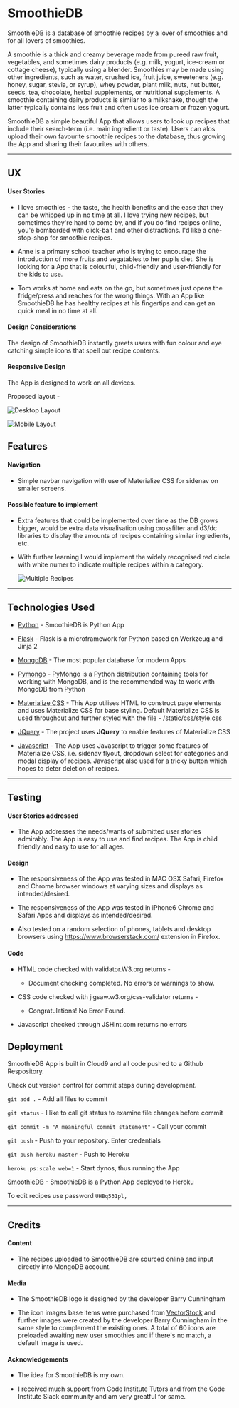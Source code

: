 # SmoothieDB

SmoothieDB is a database of smoothie recipes by a lover of smoothies and for all lovers of smoothies.

A smoothie is a thick and creamy beverage made from pureed raw fruit, vegetables, and sometimes dairy products (e.g. milk, yogurt, ice-cream or cottage cheese), typically using a blender. Smoothies may be made using other ingredients, such as water, crushed ice, fruit juice, sweeteners (e.g. honey, sugar, stevia, or syrup), whey powder, plant milk, nuts, nut butter, seeds, tea, chocolate, herbal supplements, or nutritional supplements. A smoothie containing dairy products is similar to a milkshake, though the latter typically contains less fruit and often uses ice cream or frozen yogurt. 

SmoothieDB a simple beautiful App that allows users to look up recipes that include their search-term (i.e. main ingredient or taste). Users can alos upload their own favourite smoothie recipes to the database, thus growing the App and sharing their favourites with others.

<hr/>

## UX

#### User Stories
 
- I love smoothies - the taste, the health benefits and the ease that they can be whipped up in no time at all. I love trying new recipes, but sometimes they're hard to come by, and if you do find recipes online, you'e bombarded with click-bait and other distractions. I'd like a one-stop-shop for smoothie recipes.

- Anne is a primary school teacher who is trying to encourage the introduction of more fruits and vegatables to her pupils diet. She is looking for a App that is colourful, child-friendly and user-friendly for the kids to use.

- Tom works at home and eats on the go, but sometimes just opens the fridge/press and reaches for the wrong things. With an App like SmoothieDB he has healthy recipes at his fingertips and can get an quick meal in no time at all.

#### Design Considerations

The design of SmoothieDB instantly greets users with fun colour and eye catching simple icons that spell out recipe contents.

#### Responsive Design

The App is designed to work on all devices.

Proposed layout -

![Desktop Layout](documentation/desktop-plan.png)

![Mobile Layout](/documentation/mobile-plan.png)


## Features

#### Navigation
- Simple navbar navigation with use of Materialize CSS for sidenav on smaller screens.

#### Possible feature to implement
- Extra features that could be implemented over time as the DB grows bigger, would be extra data visualisation using crossfilter and d3/dc libraries to display the amounts of recipes containing similar ingredients, etc.

- With further learning I would implement the widely recognised red circle with white numer to indicate multiple recipes within a category.

    ![Multiple Recipes](/documentation/multiple-recipes.png)

<hr/>

## Technologies Used

- [Python](https://www.python.org/) - SmoothieDB is Python App

- [Flask](http://flask.pocoo.org/) - Flask is a microframework for Python based on Werkzeug and Jinja 2

- [MongoDB](https://www.mongodb.com/) - The most popular database for modern Apps

- [Pymongo](https://api.mongodb.com/python/current/) - PyMongo is a Python distribution containing tools for working with MongoDB, and is the recommended way to work with MongoDB from Python

- [Materialize CSS](https://materializecss.com/) - This App utilises HTML to construct page elements and uses Materialize CSS for base styling. Default Materialize CSS is used throughout and further styled with the file - /static/css/style.css

- [JQuery](https://jquery.com) - The project uses **JQuery** to enable features of Materialize CSS

- [Javascript](https://www.javascript.com/) - The App uses Javascript to trigger some features of Materialize CSS, i.e. sidenav flyout, dropdown select for categories and modal display of recipes. Javascript also used for a tricky button which hopes to deter deletion of recipes.

<hr/>

## Testing

#### User Stories addressed

- The App addresses the needs/wants of submitted user stories admirably. The App is easy to use and find recipes. The App is child friendly and easy to use for all ages.

#### Design

- The responsiveness of the App was tested in MAC OSX Safari, Firefox and Chrome browser windows at varying sizes and displays as intended/desired.

- The responsiveness of the App was tested in iPhone6 Chrome and Safari Apps and displays as intended/desired.

- Also tested on a random selection of phones, tablets and desktop browsers using https://www.browserstack.com/
extension in Firefox.

#### Code

- HTML code checked with validator.W3.org returns -
    - Document checking completed. No errors or warnings to show.

- CSS code checked with jigsaw.w3.org/css-validator returns -
    - Congratulations! No Error Found.

- Javascript checked through JSHint.com returns no errors

## Deployment

SmoothieDB App is built in Cloud9 and all code pushed to a Github Respository.

Check out version control for commit steps during development.

`git add .` - Add all files to commit

`git status` - I like to call git status to examine file changes before commit

`git commit -m "A meaningful commit statement"` - Call your commit

`git push` - Push to your repository. Enter credentials

`git push heroku master` - Push to Heroku

`heroku ps:scale web=1` - Start dynos, thus running the App

[SmoothieDB](https://smoothie-db.herokuapp.com/) - SmoothieDB is a Python App deployed to Heroku

To edit recipes use password `UHBq531pl,`

<hr/>

## Credits

#### Content
- The recipes uploaded to SmoothieDB are sourced online and input directly into MongoDB account.

#### Media
- The SmoothieDB logo is designed by the developer Barry Cunningham

- The icon images base items were purchased from [VectorStock](https://www.vectorstock.com/) and further images were created by the developer Barry Cunningham in the same style to complement the existing ones. A total of 60 icons are preloaded awaiting new user smoothies and if there's no match, a default image is used.

#### Acknowledgements

- The idea for SmoothieDB is my own.

- I received much support from Code Institute Tutors and from the Code Institute Slack community and am very greatful for same.